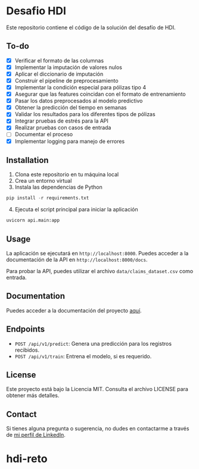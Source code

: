 # Desafio HDI

Este repositorio contiene el código de la solución del desafío de HDI.

## To-do

- [X] Verificar el formato de las columnas
- [X] Implementar la imputación de valores nulos
- [X] Aplicar el diccionario de imputación
- [X] Construir el pipeline de preprocesamiento
- [X] Implementar la condición especial para pólizas tipo 4
- [X] Asegurar que las features coincidan con el formato de entrenamiento
- [X] Pasar los datos preprocesados al modelo predictivo
- [X] Obtener la predicción del tiempo en semanas
- [X] Validar los resultados para los diferentes tipos de pólizas
- [X] Integrar pruebas de estrés para la API
- [X] Realizar pruebas con casos de entrada
- [ ] Documentar el proceso
- [X] Implementar logging para manejo de errores

## Installation

1. Clona este repositorio en tu máquina local
2. Crea un entorno virtual
3. Instala las dependencias de Python

```python
pip install -r requirements.txt
```

4. Ejecuta el script principal para iniciar la aplicación

```python
uvicorn api.main:app
```

## Usage

La aplicación se ejecutará en `http://localhost:8000`. Puedes acceder a la documentación de la API en `http://localhost:8000/docs`.

Para probar la API, puedes utilizar el archivo `data/claims_dataset.csv` como entrada.

## Documentation

Puedes acceder a la documentación del proyecto [aquí](https://jarb29.github.io/desafio-hdi/).

## Endpoints

- `POST /api/v1/predict`: Genera una predicción para los registros recibidos.
- `POST /api/v1/train`: Entrena el modelo, si es requerido.

## License

Este proyecto está bajo la Licencia MIT. Consulta el archivo LICENSE para obtener más detalles.

## Contact

Si tienes alguna pregunta o sugerencia, no dudes en contactarme a través de [mi perfil de LinkedIn](https://www.linkedin.com/in/jarb29/).
# hdi-reto
